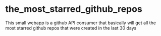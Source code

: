 # the_most_starred_github_repos
This small webapp is a github API consumer that basically will get all the most starred github repos that were created in the last 30 days
